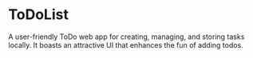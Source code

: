 # ToDoList
A user-friendly ToDo web app for creating, managing, and storing tasks locally. It boasts an attractive UI that enhances the fun of adding todos.
